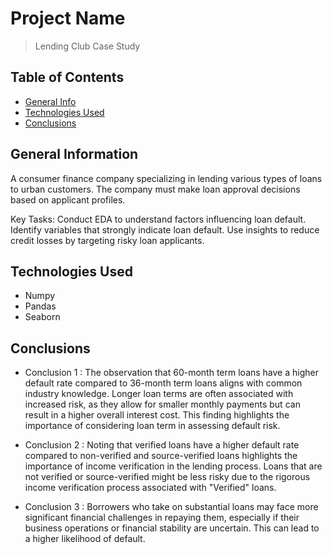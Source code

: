 # Project Name
> Lending Club Case Study


## Table of Contents
* [General Info](#general-information)
* [Technologies Used](#technologies-used)
* [Conclusions](#conclusions)

<!-- You can include any other section that is pertinent to your problem -->

## General Information
A consumer finance company specializing in lending various types of loans to urban customers. The company must make loan approval decisions based on applicant profiles. 

Key Tasks:
Conduct EDA to understand factors influencing loan default.
Identify variables that strongly indicate loan default.
Use insights to reduce credit losses by targeting risky loan applicants.

<!-- You don't have to answer all the questions - just the ones relevant to your project. -->


## Technologies Used
- Numpy
- Pandas
- Seaborn

<!-- As the libraries versions keep on changing, it is recommended to mention the version of library used in this project -->

## Conclusions
-  Conclusion 1 : The observation that 60-month term loans have a higher default rate compared to 36-month term loans 
                  aligns with common industry knowledge. Longer loan terms are often associated with increased risk, 
                  as they allow for smaller monthly payments but can result in a higher overall interest cost. This finding 
                  highlights the importance of considering loan term in assessing default risk.

- Conclusion 2 : Noting that verified loans have a higher default rate compared to non-verified and source-verified loans
                 highlights the importance of income verification in the lending process. Loans that are not verified or
                 source-verified might be less risky due to the rigorous income verification process associated with 
                 "Verified" loans.

- Conclusion 3 : Borrowers who take on substantial loans may face more significant financial challenges in repaying them,
                 especially if their business operations or financial stability are uncertain. This can lead to a higher 
                 likelihood of default.

<!-- You don't have to answer all the questions - just the ones relevant to your project. -->

